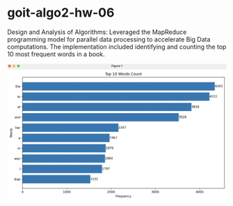 # goit-algo2-hw-06
Design and Analysis of Algorithms: Leveraged the MapReduce programming model for parallel data processing to accelerate Big Data computations. The implementation included identifying and counting the top 10 most frequent words in a book. 

![top_10_word_graph](top_10-words_count.png)